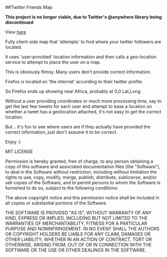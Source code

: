 ##Twitter Friends Map

**This project is no longer viable, due to Twitter's @anywhere library being discontinued**

View [here](http://aackerman.github.com/twitter-friends-map)

Fully client-side map that 'attempts' to find where your twitter followers are located.

It uses 'user-provided' location information and then calls a geo-location service to attempt to place the user on a map.

This is obviously flimsy. Many users don't provide correct information. 

Firefox is located on 'the internet' according to their twitter profile.

So Firefox ends up showing near Africa, probably at 0,0 Lat,Long.

Without a user providing coordinates or much more processing time, say to get the last few tweets for each user and attempt to base a location on whether a tweet has a geolocation attached, it's not easy to get the correct location.

But... it's fun to see where users are if they actually have provided the correct information, just don't assume it to be correct.

Enjoy :)



MIT LICENSE

Permission is hereby granted, free of charge, to any person obtaining
a copy of this software and associated documentation files (the
"Software"), to deal in the Software without restriction, including
without limitation the rights to use, copy, modify, merge, publish,
distribute, sublicense, and/or sell copies of the Software, and to
permit persons to whom the Software is furnished to do so, subject to
the following conditions:

The above copyright notice and this permission notice shall be
included in all copies or substantial portions of the Software.

THE SOFTWARE IS PROVIDED "AS IS", WITHOUT WARRANTY OF ANY KIND,
EXPRESS OR IMPLIED, INCLUDING BUT NOT LIMITED TO THE WARRANTIES OF
MERCHANTABILITY, FITNESS FOR A PARTICULAR PURPOSE AND
NONINFRINGEMENT. IN NO EVENT SHALL THE AUTHORS OR COPYRIGHT HOLDERS BE
LIABLE FOR ANY CLAIM, DAMAGES OR OTHER LIABILITY, WHETHER IN AN ACTION
OF CONTRACT, TORT OR OTHERWISE, ARISING FROM, OUT OF OR IN CONNECTION
WITH THE SOFTWARE OR THE USE OR OTHER DEALINGS IN THE SOFTWARE.
